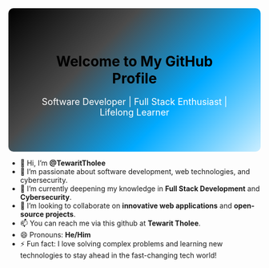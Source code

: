<!---
TewaritTholee/TewaritTholee is a ✨ special ✨ repository because its `README.md` (this file) appears on your GitHub profile.
You can click the Preview link to take a look at your changes.
--->

<div align="center" style="background: linear-gradient(135deg, #000000, #4a4a4a, #00aaff, #cceeff); padding: 50px; border-radius: 10px;">
  <h1 style="color: black;">Welcome to My GitHub Profile</h1>
  <p style="color: white; font-size: 18px;">Software Developer | Full Stack Enthusiast | Lifelong Learner</p>
</div>

- 👋 Hi, I’m **@TewaritTholee**
- 👀 I’m passionate about software development, web technologies, and cybersecurity.
- 🌱 I’m currently deepening my knowledge in **Full Stack Development** and **Cybersecurity**.
- 💞️ I’m looking to collaborate on **innovative web applications** and **open-source projects**.
- 📫 You can reach me via this github at **Tewarit Tholee**.
- 😄 Pronouns: **He/Him**
- ⚡ Fun fact: I love solving complex problems and learning new technologies to stay ahead in the fast-changing tech world!



